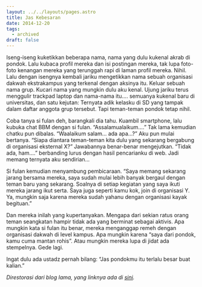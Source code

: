 ```yaml
---
layout: ../../layouts/pages.astro
title: Jas Kebesaran
date: 2014-12-20
tags:
  - archived
draft: false
---
```

Iseng-iseng kuketikkan beberapa nama, nama yang dulu kukenal akrab di pondok. Lalu kubaca profil mereka dan isi postingan mereka, tak lupa foto-foto kenangan mereka yang terunggah rapi di laman profil mereka. Nihil. Lalu dengan isengnya kembali jariku mengetikkan nama sebuah organisasi dakwah ekstrakampus yang terkenal dengan aksinya itu. Keluar sebuah nama grup. Kucari nama yang mungkin dulu aku kenal. Ujung jariku terus menggulir trackpad laptop dan nama-nama itu…. semuanya kukenal baru di universitas, dan satu kejutan: Ternyata adik kelasku di SD yang tampak dalam daftar anggota grup tersebut. Tapi teman-teman pondok tetap nihil.

Coba tanya si fulan deh, barangkali dia tahu. Kuambil smartphone, lalu kubuka chat BBM dengan si fulan. “Assalamualaikum….” Tak lama kemudian chatku pun dibalas. “Waalaikum salam… ada apa…?” Aku pun mulai bertanya. “Siapa diantara teman-teman kita dulu yang sekarang bergabung di organisasi eksternal X?” Jawabannya benar-benar mengejutkan. “Tidak ada, ham….” berbanding lurus dengan hasil pencarianku di web. Jadi memang ternyata aku sendirian…

Si fulan kemudian menyambung pembicaraan. “Saya memang sekarang jarang bersama mereka, saya sudah mulai lebih banyak bergaul dengan teman baru yang sekarang. Soalnya di setiap kegiatan yang saya ikuti mereka jarang ikut serta. Saya juga seperti kamu kok, join di organisasi Y. Ya, mungkin saja karena mereka sudah yahanu dengan organisasi kayak begituan.”

Dan mereka inilah yang kupertanyakan. Mengapa dari sekian ratus orang teman seangkatan hampir tidak ada yang berminat sebagai aktivis. Apa mungkin kata si fulan itu benar, mereka menganggap remeh dengan organisasi dakwah di level kampus. Apa mungkin karena “saya dari pondok, kamu cuma mantan rohis”. Atau mungkin mereka lupa di jidat ada stempelnya. Gede lagi.

Ingat dulu ada ustadz pernah bilang: “Jas pondokmu itu terlalu besar buat kalian.”

*Direstorasi dari blog lama, yang linknya ada di [sini](https://web.archive.org/web/20150404200244/http://radenpioneer.my.id/blog/2014/12/20/dan-ternyata-aku-sendirian/).*
